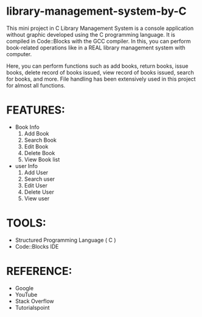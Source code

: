 # library-management-system-by-C

This mini project in C Library Management System is a console application without graphic
developed using the C programming language. It is compiled in Code::Blocks with the GCC compiler. 
In this, you can perform book-related operations like in a REAL library management system with computer.

Here, you can perform functions such as add books, return books, issue books, delete record of books issued, view record of books issued, 
search for books, and more. File handling has been extensively used in this project for almost all functions. 

# FEATURES:
 * Book Info
   1. Add Book
   2. Search Book
   3. Edit Book
   4. Delete Book
   5. View Book list
 * user Info
   1. Add User
   2. Search user
   3. Edit User
   4. Delete User
   5. View user
 
 # TOOLS:
   - Structured Programming Language ( C )
   - Code::Blocks IDE
   
# REFERENCE:
  - Google
  - YouTube
  - Stack Overflow
  - Tutorialspoint

  
